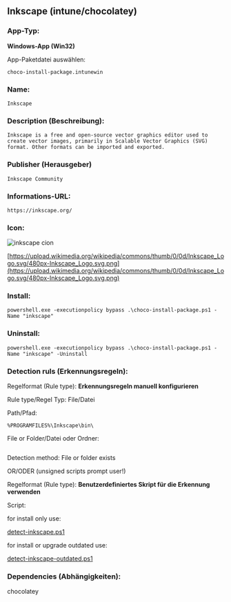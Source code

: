 ## Inkscape (intune/chocolatey)

### App-Typ: 

__Windows-App (Win32)__

App-Paketdatei auswählen:

```
choco-install-package.intunewin
```


### Name:

```
Inkscape
```

### Description (Beschreibung):

```
Inkscape is a free and open-source vector graphics editor used to create vector images, primarily in Scalable Vector Graphics (SVG) format. Other formats can be imported and exported.
```

### Publisher (Herausgeber)

```
Inkscape Community
```


### Informations-URL:

```
https://inkscape.org/
```

### Icon: 

![inkscape cion](https://upload.wikimedia.org/wikipedia/commons/thumb/0/0d/Inkscape_Logo.svg/120px-Inkscape_Logo.svg.png)

[https://upload.wikimedia.org/wikipedia/commons/thumb/0/0d/Inkscape_Logo.svg/480px-Inkscape_Logo.svg.png](https://upload.wikimedia.org/wikipedia/commons/thumb/0/0d/Inkscape_Logo.svg/480px-Inkscape_Logo.svg.png)

### Install:

```
powershell.exe -executionpolicy bypass .\choco-install-package.ps1 -Name "inkscape"
```


### Uninstall:

```
powershell.exe -executionpolicy bypass .\choco-install-package.ps1 -Name "inkscape" -Uninstall
```


### Detection ruls (Erkennungsregeln):

Regelformat (Rule type): __Erkennungsregeln manuell konfigurieren__

Rule type/Regel Typ: File/Datei

Path/Pfad:

```
%PROGRAMFILES%\Inkscape\bin\
```


File or Folder/Datei oder Ordner: 

```inkscape.exe
```

Detection method: File or folder exists


OR/ODER (unsigned scripts prompt user!)

Regelformat (Rule type): __Benutzerdefiniertes Skript für die Erkennung verwenden__

Script:

for install only use:

[detect-inkscape.ps1](./detect-inkscape.ps1)

for install or upgrade outdated use:

[detect-inkscape-outdated.ps1](./detect-inkscape-outdated.ps1)

### Dependencies (Abhängigkeiten):

chocolatey